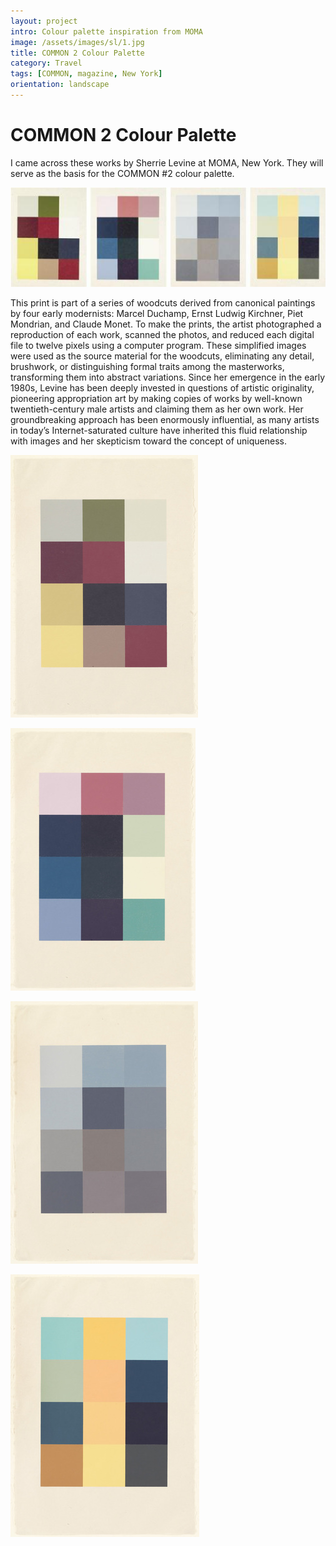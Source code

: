 ```yaml
---
layout: project
intro: Colour palette inspiration from MOMA 
image: /assets/images/sl/1.jpg
title: COMMON 2 Colour Palette
category: Travel
tags: [COMMON, magazine, New York]
orientation: landscape
---
```


# COMMON 2 Colour Palette

I came across these works by Sherrie Levine at MOMA, New York. They will serve as the basis for the COMMON #2 colour palette. 

![](/assets/images/sl/1.jpg)

This print is part of a series of woodcuts derived from canonical paintings by four
early modernists: Marcel Duchamp, Ernst Ludwig Kirchner, Piet Mondrian, and 
Claude Monet. To make the prints, the artist photographed a reproduction of each work, 
scanned the photos, and reduced each digital file to twelve pixels using a computer 
program. These simplified images were used as the source material for the woodcuts, 
eliminating any detail, brushwork, or distinguishing formal traits among the masterworks, 
transforming them into abstract variations. Since her emergence in the early 1980s, 
Levine has been deeply invested in questions of artistic originality, pioneering 
appropriation art by making copies of works by well-known twentieth-century male 
artists and claiming them as her own work. Her groundbreaking approach has been 
enormously influential, as many artists in today’s Internet-saturated culture have 
inherited this fluid relationship with images and her skepticism toward the concept 
of uniqueness.

![After Mondrian, Sherrie Levine, 1989](/assets/images/sl/AfterMondrian.jpg)

![After Kirchner, Sherrie Levine, 1989](/assets/images/sl/AfterKirchner.jpg)

![After Monet, Sherrie Levine, 1989](/assets/images/sl/AfterMonet.jpg)

![After Duchamp, Sherrie Levine, 1989](/assets/images/sl/AfterDuchamp.jpg)
